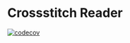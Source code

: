 # Crossstitch Reader

[![codecov](https://codecov.io/gh/csnizik/crossstitchreader/branch/main/graph/badge.svg)](https://codecov.io/gh/csnizik/crossstitchreader)
